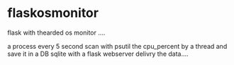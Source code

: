 # flaskosmonitor
flask with thearded os monitor ....

a process every 5 second scan with psutil the cpu_percent by a thread and save it in a DB sqlite
with a flask webserver delivry the data....


